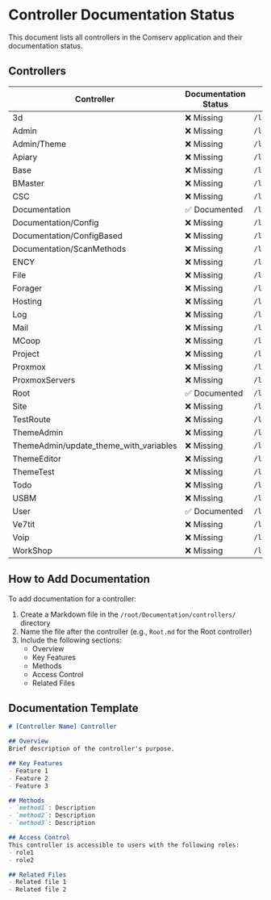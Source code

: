# Controller Documentation Status

This document lists all controllers in the Comserv application and their documentation status.

## Controllers

| Controller | Documentation Status | Path |
|------------|---------------------|------|
| 3d | ❌ Missing | `/lib/Comserv/Controller/3d.pm` |
| Admin | ❌ Missing | `/lib/Comserv/Controller/Admin.pm` |
| Admin/Theme | ❌ Missing | `/lib/Comserv/Controller/Admin/Theme.pm` |
| Apiary | ❌ Missing | `/lib/Comserv/Controller/Apiary.pm` |
| Base | ❌ Missing | `/lib/Comserv/Controller/Base.pm` |
| BMaster | ❌ Missing | `/lib/Comserv/Controller/BMaster.pm` |
| CSC | ❌ Missing | `/lib/Comserv/Controller/CSC.pm` |
| Documentation | ✅ Documented | `/lib/Comserv/Controller/Documentation.pm` |
| Documentation/Config | ❌ Missing | `/lib/Comserv/Controller/Documentation/Config.pm` |
| Documentation/ConfigBased | ❌ Missing | `/lib/Comserv/Controller/Documentation/ConfigBased.pm` |
| Documentation/ScanMethods | ❌ Missing | `/lib/Comserv/Controller/Documentation/ScanMethods.pm` |
| ENCY | ❌ Missing | `/lib/Comserv/Controller/ENCY.pm` |
| File | ❌ Missing | `/lib/Comserv/Controller/File.pm` |
| Forager | ❌ Missing | `/lib/Comserv/Controller/Forager.pm` |
| Hosting | ❌ Missing | `/lib/Comserv/Controller/Hosting.pm` |
| Log | ❌ Missing | `/lib/Comserv/Controller/Log.pm` |
| Mail | ❌ Missing | `/lib/Comserv/Controller/Mail.pm` |
| MCoop | ❌ Missing | `/lib/Comserv/Controller/MCoop.pm` |
| Project | ❌ Missing | `/lib/Comserv/Controller/Project.pm` |
| Proxmox | ❌ Missing | `/lib/Comserv/Controller/Proxmox.pm` |
| ProxmoxServers | ❌ Missing | `/lib/Comserv/Controller/ProxmoxServers.pm` |
| Root | ✅ Documented | `/lib/Comserv/Controller/Root.pm` |
| Site | ❌ Missing | `/lib/Comserv/Controller/Site.pm` |
| TestRoute | ❌ Missing | `/lib/Comserv/Controller/TestRoute.pm` |
| ThemeAdmin | ❌ Missing | `/lib/Comserv/Controller/ThemeAdmin.pm` |
| ThemeAdmin/update_theme_with_variables | ❌ Missing | `/lib/Comserv/Controller/ThemeAdmin/update_theme_with_variables.pm` |
| ThemeEditor | ❌ Missing | `/lib/Comserv/Controller/ThemeEditor.pm` |
| ThemeTest | ❌ Missing | `/lib/Comserv/Controller/ThemeTest.pm` |
| Todo | ❌ Missing | `/lib/Comserv/Controller/Todo.pm` |
| USBM | ❌ Missing | `/lib/Comserv/Controller/USBM.pm` |
| User | ✅ Documented | `/lib/Comserv/Controller/User.pm` |
| Ve7tit | ❌ Missing | `/lib/Comserv/Controller/Ve7tit.pm` |
| Voip | ❌ Missing | `/lib/Comserv/Controller/Voip.pm` |
| WorkShop | ❌ Missing | `/lib/Comserv/Controller/WorkShop.pm` |

## How to Add Documentation

To add documentation for a controller:

1. Create a Markdown file in the `/root/Documentation/controllers/` directory
2. Name the file after the controller (e.g., `Root.md` for the Root controller)
3. Include the following sections:
   - Overview
   - Key Features
   - Methods
   - Access Control
   - Related Files

## Documentation Template

```markdown
# [Controller Name] Controller

## Overview
Brief description of the controller's purpose.

## Key Features
- Feature 1
- Feature 2
- Feature 3

## Methods
- `method1`: Description
- `method2`: Description
- `method3`: Description

## Access Control
This controller is accessible to users with the following roles:
- role1
- role2

## Related Files
- Related file 1
- Related file 2
```